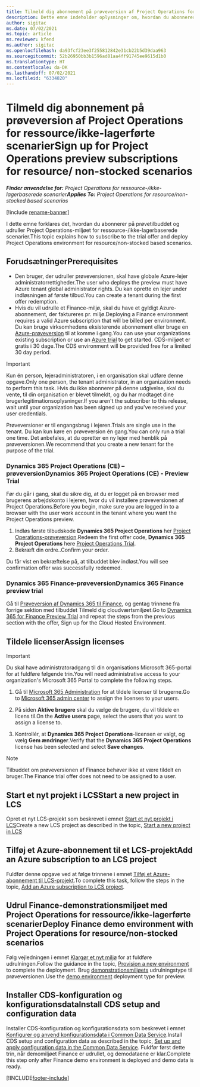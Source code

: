 ```yaml
---
title: Tilmeld dig abonnement på prøveversion af Project Operations for ressource/ikke-lagerførte scenarier
description: Dette emne indeholder oplysninger om, hvordan du abonnerer på og udruller Project Operations for ressource-/ikke-lagerbaserede scenarier.
author: sigitac
ms.date: 07/02/2021
ms.topic: article
ms.reviewer: kfend
ms.author: sigitac
ms.openlocfilehash: da93fcf23ee3f255812842e31cb22b5d39daa963
ms.sourcegitcommit: 52b26950bb3b1596ad81aa4ff91745ee9615d1b0
ms.translationtype: HT
ms.contentlocale: da-DK
ms.lasthandoff: 07/02/2021
ms.locfileid: "6334820"
---
```

# <a name="sign-up-for-project-operations-preview-subscriptions-for-resource-non-stocked-scenarios"></a><span data-ttu-id="f2b00-103">Tilmeld dig abonnement på prøveversion af Project Operations for ressource/ikke-lagerførte scenarier</span><span class="sxs-lookup"><span data-stu-id="f2b00-103">Sign up for Project Operations preview subscriptions for resource/ non-stocked scenarios</span></span>

<span data-ttu-id="f2b00-104">_**Finder anvendelse for:** Project Operations for ressource-/ikke-lagerbaserede scenarier_</span><span class="sxs-lookup"><span data-stu-id="f2b00-104">_**Applies To:** Project Operations for resource/non-stocked based scenarios_</span></span>

[!include [rename-banner](~/includes/cc-data-platform-banner.md)]

<span data-ttu-id="f2b00-105">I dette emne forklares det, hvordan du abonnerer på prøvetilbuddet og udruller Project Operations-miljøet for ressource-/ikke-lagerbaserede scenarier.</span><span class="sxs-lookup"><span data-stu-id="f2b00-105">This topic explains how to subscribe to the trial offer and deploy Project Operations environment for resource/non-stocked based scenarios.</span></span>

## <a name="prerequisites"></a><span data-ttu-id="f2b00-106">Forudsætninger</span><span class="sxs-lookup"><span data-stu-id="f2b00-106">Prerequisites</span></span>
- <span data-ttu-id="f2b00-107">Den bruger, der udruller prøveversionen, skal have globale Azure-lejer administratorrettigheder.</span><span class="sxs-lookup"><span data-stu-id="f2b00-107">The user who deploys the preview must have Azure tenant global administrator rights.</span></span> <span data-ttu-id="f2b00-108">Du kan oprette en lejer under indløsningen af første tilbud.</span><span class="sxs-lookup"><span data-stu-id="f2b00-108">You can create a tenant during the first offer redemption.</span></span> 
- <span data-ttu-id="f2b00-109">Hvis du vil udrulle et Finance-miljø, skal du have et gyldigt Azure-abonnement, der faktureres pr. miljø.</span><span class="sxs-lookup"><span data-stu-id="f2b00-109">Deploying a Finance environment requires a valid Azure subscription that will be billed per environment.</span></span> <span data-ttu-id="f2b00-110">Du kan bruge virksomhedens eksisterende abonnement eller bruge en [Azure-prøveversion](https://azure.microsoft.com/en-us/free/) til at komme i gang.</span><span class="sxs-lookup"><span data-stu-id="f2b00-110">You can use your organizations existing subscription or use an [Azure trial](https://azure.microsoft.com/en-us/free/) to get started.</span></span> <span data-ttu-id="f2b00-111">CDS-miljøet er gratis i 30 dage.</span><span class="sxs-lookup"><span data-stu-id="f2b00-111">The CDS environment will be provided free for a limited 30 day period.</span></span>

> [!IMPORTANT]
> <span data-ttu-id="f2b00-112">Kun én person, lejeradministratoren, i en organisation skal udføre denne opgave.</span><span class="sxs-lookup"><span data-stu-id="f2b00-112">Only one person, the tenant administrator, in an organization needs to perform this task.</span></span> <span data-ttu-id="f2b00-113">Hvis du ikke abonnerer på denne udgivelse, skal du vente, til din organisation er blevet tilmeldt, og du har modtaget dine brugerlegitimationsoplysninger.</span><span class="sxs-lookup"><span data-stu-id="f2b00-113">If you aren't the subscriber to this release, wait until your organization has been signed up and you've received your user credentials.</span></span>
> 
> <span data-ttu-id="f2b00-114">Prøveversioner er til engangsbrug i lejeren.</span><span class="sxs-lookup"><span data-stu-id="f2b00-114">Trials are single use in the tenant.</span></span> <span data-ttu-id="f2b00-115">Du kan kun køre en prøveversion én gang.</span><span class="sxs-lookup"><span data-stu-id="f2b00-115">You can only run a trial one time.</span></span> <span data-ttu-id="f2b00-116">Det anbefales, at du opretter en ny lejer med henblik på prøveversionen.</span><span class="sxs-lookup"><span data-stu-id="f2b00-116">We recommend that you create a new tenant for the purpose of the trial.</span></span>


### <a name="dynamics-365-project-operations-ce---preview-trial"></a><span data-ttu-id="f2b00-117">Dynamics 365 Project Operations (CE) – prøveversion</span><span class="sxs-lookup"><span data-stu-id="f2b00-117">Dynamics 365 Project Operations (CE) - Preview Trial</span></span> 

<span data-ttu-id="f2b00-118">Før du går i gang, skal du sikre dig, at du er logget på en browser med brugerens arbejdskonto i lejeren, hvor du vil installere prøveversionen af Project Operations.</span><span class="sxs-lookup"><span data-stu-id="f2b00-118">Before you begin, make sure you are logged in to a browser with the user work account in the tenant where you want the Project Operations preview.</span></span>

1. <span data-ttu-id="f2b00-119">Indløs første tilbudskode **Dynamics 365 Project Operations** her [Project Operations-prøveversion](https://aka.ms/try-po).</span><span class="sxs-lookup"><span data-stu-id="f2b00-119">Redeem the first offer code, **Dynamics 365 Project Operations** here [Project Operations Trial](https://aka.ms/try-po).</span></span>
2. <span data-ttu-id="f2b00-120">Bekræft din ordre..</span><span class="sxs-lookup"><span data-stu-id="f2b00-120">Confirm your order.</span></span>

  <span data-ttu-id="f2b00-121">Du får vist en bekræftelse på, at tilbuddet blev indløst.</span><span class="sxs-lookup"><span data-stu-id="f2b00-121">You will see confirmation offer was successfully redeemed.</span></span>

### <a name="dynamics-365-finance-preview-trial"></a><span data-ttu-id="f2b00-122">Dynamics 365 Finance-prøveversion</span><span class="sxs-lookup"><span data-stu-id="f2b00-122">Dynamics 365 Finance preview trial</span></span>

<span data-ttu-id="f2b00-123">Gå til [Prøveversion af Dynamics 365 til Finance](https://aka.ms/trypoche), og gentag trinnene fra forrige sektion med tilbuddet Tilmeld dig cloudværtsmiljøet.</span><span class="sxs-lookup"><span data-stu-id="f2b00-123">Go to [Dynamics 365 for Finance Preview Trial](https://aka.ms/trypoche) and repeat the steps from the previous section with the offer, Sign up for the Cloud Hosted Environment.</span></span>  

## <a name="assign-licenses"></a><span data-ttu-id="f2b00-124">Tildele licenser</span><span class="sxs-lookup"><span data-stu-id="f2b00-124">Assign licenses</span></span>

> [!IMPORTANT]
> <span data-ttu-id="f2b00-125">Du skal have administratoradgang til din organisations Microsoft 365-portal for at fuldføre følgende trin.</span><span class="sxs-lookup"><span data-stu-id="f2b00-125">You will need administrative access to your organization's Microsoft 365 Portal to complete the following steps.</span></span>

1. <span data-ttu-id="f2b00-126">Gå til [Microsoft 365 Administration](https://portal.office.com/) for at tildele licenser til brugerne.</span><span class="sxs-lookup"><span data-stu-id="f2b00-126">Go to [Microsoft 365 admin center](https://portal.office.com/) to assign the licenses to your users.</span></span>

2. <span data-ttu-id="f2b00-127">På siden **Aktive brugere** skal du vælge de brugere, du vil tildele en licens til.</span><span class="sxs-lookup"><span data-stu-id="f2b00-127">On the **Active users** page, select the users that you want to assign a license to.</span></span>

3. <span data-ttu-id="f2b00-128">Kontrollér, at **Dynamics 365 Project Operations**-licensen er valgt, og vælg **Gem ændringer**.</span><span class="sxs-lookup"><span data-stu-id="f2b00-128">Verify that the **Dynamics 365 Project Operations** license has been selected and select **Save changes**.</span></span>

> [!NOTE]
> <span data-ttu-id="f2b00-129">Tilbuddet om prøveversionen af Finance behøver ikke at være tildelt en bruger.</span><span class="sxs-lookup"><span data-stu-id="f2b00-129">The Finance trial offer does not need to be assigned to a user.</span></span>

## <a name="start-a-new-project-in-lcs"></a><span data-ttu-id="f2b00-130">Start et nyt projekt i LCS</span><span class="sxs-lookup"><span data-stu-id="f2b00-130">Start a new project in LCS</span></span>

<span data-ttu-id="f2b00-131">Opret et nyt LCS-projekt som beskrevet i emnet [Start et nyt projekt i LCS](create-lcs-project.md)</span><span class="sxs-lookup"><span data-stu-id="f2b00-131">Create a new LCS project as described in the topic, [Start a new project in LCS](create-lcs-project.md)</span></span>

## <a name="add-an-azure-subscription-to-an-lcs-project"></a><span data-ttu-id="f2b00-132">Tilføj et Azure-abonnement til et LCS-projekt</span><span class="sxs-lookup"><span data-stu-id="f2b00-132">Add an Azure subscription to an LCS project</span></span>

<span data-ttu-id="f2b00-133">Fuldfør denne opgave ved at følge trinnene i emnet [Tilføj et Azure-abonnement til LCS-projekt](resource-add-azure-subscription-lcs-project.md).</span><span class="sxs-lookup"><span data-stu-id="f2b00-133">To complete this task, follow the steps in the topic, [Add an Azure subscription to LCS project](resource-add-azure-subscription-lcs-project.md).</span></span>

## <a name="deploy-finance-demo-environment-with-project-operations-for-resourcenon-stocked-scenarios"></a><span data-ttu-id="f2b00-134">Udrul Finance-demonstrationsmiljøet med Project Operations for ressource/ikke-lagerførte scenarier</span><span class="sxs-lookup"><span data-stu-id="f2b00-134">Deploy Finance demo environment with Project Operations for resource/non-stocked scenarios</span></span>

<span data-ttu-id="f2b00-135">Følg vejledningen i emnet [Klargør et nyt miljø](resource-provision-new-environment.md) for at fuldføre udrulningen.</span><span class="sxs-lookup"><span data-stu-id="f2b00-135">Follow the guidance in the topic, [Provision a new environment](resource-provision-new-environment.md) to complete the deployment.</span></span> <span data-ttu-id="f2b00-136">Brug [demonstrationsmiljøets](/dynamics365/fin-ops-core/dev-itpro/deployment/deploy-demo-environment) udrulningstype til prøveversionen.</span><span class="sxs-lookup"><span data-stu-id="f2b00-136">Use the [demo environment](/dynamics365/fin-ops-core/dev-itpro/deployment/deploy-demo-environment) deployment type for preview.</span></span> 

## <a name="install-cds-setup-and-configuration-data"></a><span data-ttu-id="f2b00-137">Installer CDS-konfiguration og konfigurationsdata</span><span class="sxs-lookup"><span data-stu-id="f2b00-137">Install CDS setup and configuration data</span></span>

<span data-ttu-id="f2b00-138">Installer CDS-konfiguration og konfigurationsdata som beskrevet i emnet [Konfigurer og anvend konfigurationsdata i Common Data Service](resource-apply-pro-setup-config-data.md).</span><span class="sxs-lookup"><span data-stu-id="f2b00-138">Install CDS setup and configuration data as described in the topic, [Set up and apply configuration data in the Common Data Service](resource-apply-pro-setup-config-data.md).</span></span>
<span data-ttu-id="f2b00-139">Fuldfør først dette trin, når demomiljøet Finance er udrullet, og demodataene er klar.</span><span class="sxs-lookup"><span data-stu-id="f2b00-139">Complete this step only after Finance demo environment is deployed and demo data is ready.</span></span>


[!INCLUDE[footer-include](../includes/footer-banner.md)]
